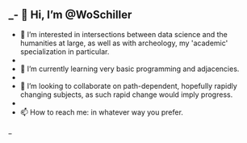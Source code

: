 _- 👋 Hi, I’m @WoSchiller
- 
- 👀 I’m interested in intersections between data science and the humanities at large, as well as with archeology, my 'academic' specialization in particular.
- 
- 🌱 I’m currently learning very basic programming and adjacencies.
- 
- 💞️ I’m looking to collaborate on path-dependent, hopefully rapidly changing subjects, as such rapid change would imply progress.
- 
- 📫 How to reach me: in whatever way you prefer.

<!---
WoSchiller/WoSchiller is a ✨ special ✨ repository because its `README.md` (this file) appears on your GitHub profile.
You can click the Preview link to take a look at your changes.
--->
_
